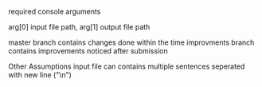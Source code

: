 required console arguments 

arg[0] input file path,
arg[1] output file path

master branch contains changes done within the time
improvments branch contains improvements noticed after submission


Other Assumptions
input file can contains multiple sentences seperated with new line ("\n")
